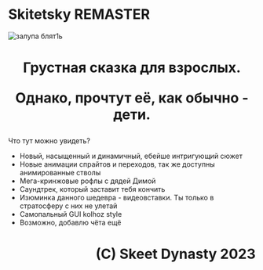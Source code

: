 # Skitetsky REMASTER

![залупа блят1ь](https://user-images.githubusercontent.com/124900745/224069668-152a38cc-4342-49d3-b8f0-2f4597e0cecf.png)
<h1 align="center">
Грустная сказка для взрослых.

Однако, прочтут её, как обычно - дети.</h1>

Что тут можно увидеть?
- Новый, насыщенный и динамичный, ебейше интригующий сюжет
- Новые анимации спрайтов и переходов, так же доступны анимированные стволы
- Мега-кринжовые рофлы с дядей Димой
- Саундтрек, который заставит тебя кончить
- Изюминка данного шедевра - видеовставки. Ты только в стратосферу с них не улетай
- Самопальный GUI kolhoz style
- Возможно, добавлю чёта ещё

<h1 align="right">(C) Skeet Dynasty 2023</h1>

